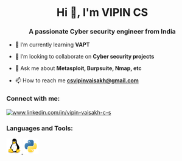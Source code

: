 <h1 align="center">Hi 👋, I'm VIPIN CS</h1>
<h3 align="center">A passionate Cyber security engineer from India</h3>

- 🌱 I’m currently learning **VAPT**

- 👯 I’m looking to collaborate on **Cyber security projects**

- 💬 Ask me about **Metasploit, Burpsuite, Nmap, etc**

- 📫 How to reach me **csvipinvaisakh@gmail.com**

<h3 align="left">Connect with me:</h3>
<p align="left">
<a href="https://linkedin.com/in/www.linkedin.com/in/vipin-vaisakh-c-s" target="blank"><img align="center" src="https://raw.githubusercontent.com/rahuldkjain/github-profile-readme-generator/master/src/images/icons/Social/linked-in-alt.svg" alt="www.linkedin.com/in/vipin-vaisakh-c-s" height="30" width="40" /></a>
</p>

<h3 align="left">Languages and Tools:</h3>
<p align="left"> <a href="https://www.linux.org/" target="_blank" rel="noreferrer"> <img src="https://raw.githubusercontent.com/devicons/devicon/master/icons/linux/linux-original.svg" alt="linux" width="40" height="40"/> </a> <a href="https://www.python.org" target="_blank" rel="noreferrer"> <img src="https://raw.githubusercontent.com/devicons/devicon/master/icons/python/python-original.svg" alt="python" width="40" height="40"/> </a> </p>
